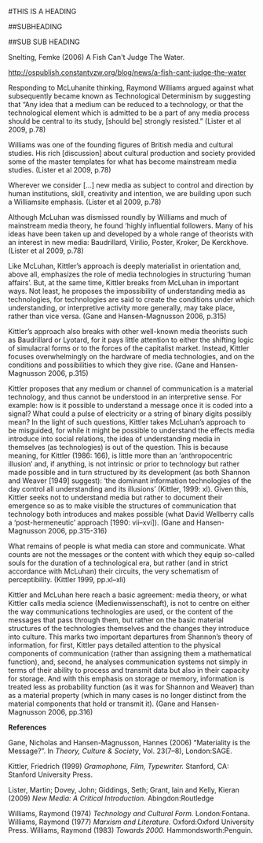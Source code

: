 #THIS IS A HEADING

##SUBHEADING

##SUB SUB HEADING

Snelting, Femke (2006) A Fish Can't Judge The Water.

http://ospublish.constantvzw.org/blog/news/a-fish-cant-judge-the-water

Responding to McLuhanite thinking, Raymond Williams argued against what subsequently became known as Technological Determinism by suggesting that “Any idea that a medium can be reduced to a technology, or that the technological element which is admitted to be a part of any media process should be central to its study, [should be] strongly resisted.”  (Lister et al 2009, p.78)

Williams was one of the founding figures of British media and cultural studies. His rich [discussion] about cultural production and society provided some of the master templates for what has become mainstream media studies. (Lister et al 2009, p.78)

Wherever we consider […] new media as subject to control and direction by human institutions, skill, creativity and intention, we are building upon such a Williamsite emphasis. (Lister et al 2009, p.78)

Although McLuhan was dismissed roundly by Williams and much of mainstream media theory, he found ‘highly  influential  followers.  Many  of  his ideas have been taken up and developed by a whole range of theorists with an interest in new media: Baudrillard, Virilio, Poster, Kroker, De Kerckhove. (Lister et al 2009, p.78)

Like McLuhan, Kittler’s approach is deeply materialist in orientation and, above all, emphasizes the role of media technologies in structuring ‘human affairs’. But, at the same time, Kittler breaks from McLuhan in important ways. Not least, he proposes the impossibility of understanding media as technologies, for technologies are said to create the conditions under which understanding, or interpretive activity more generally, may take place, rather than vice versa. (Gane and Hansen-Magnusson 2006, p.315)

Kittler’s approach also breaks with other well-known media theorists such as Baudrillard or Lyotard, for it pays little attention to either the shifting logic of simulacral forms or to the forces of the capitalist market. Instead, Kittler focuses overwhelmingly on the hardware of media technologies, and on the conditions and possibilities to which they give rise. (Gane and Hansen-Magnusson 2006, p.315)

Kittler proposes that any medium or channel of communication is a material technology, and thus cannot be understood in an interpretive sense. For example: how is it possible to understand a message once it is coded into a signal? What could a pulse of electricity or a string of binary digits possibly mean? In the light of such questions, Kittler takes McLuhan’s approach to be misguided, for while it might be possible to understand the effects media introduce into social relations, the idea of understanding media in themselves (as technologies) is out of the question. This is because meaning, for Kittler (1986: 166), is little more than an ‘anthropocentric illusion’ and, if anything, is not intrinsic or prior to technology but rather made possible and in turn structured by its development (as both Shannon and Weaver [1949] suggest): ‘the dominant information technologies of the day control all understanding and its illusions’ (Kittler, 1999: xl). Given this, Kittler seeks not to understand media but rather to document their emergence so as to make visible the structures of communication that technology both introduces and makes possible (what David Wellberry calls a ‘post-hermeneutic’ approach [1990: vii–xvi]). (Gane and Hansen-Magnusson 2006, pp.315-316)

What remains of people is what media can store and communicate. What counts are not the messages or the content with which they equip so-called souls for the duration of a technological era, but rather (and in strict accordance with McLuhan) their circuits, the very schematism of perceptibility. (Kittler 1999, pp.xl–xli) 

Kittler and McLuhan here reach a basic agreement: media theory, or what Kittler calls media science (Medienwissenschaft), is not to centre on either the way communications technologies are used, or the content of the messages that pass through them, but rather on the basic material structures of the technologies themselves and the changes they introduce into culture. This marks two important departures from Shannon’s theory of information, for first, Kittler pays detailed attention to the physical components of communication (rather than assigning them a mathematical function), and, second, he analyses communication systems not simply in terms of their ability to process and transmit data but also in their capacity for storage. And with this emphasis on storage or memory, information is treated less as probability function (as it was for Shannon and Weaver) than as a material property (which in many cases is no longer distinct from the material components that hold or transmit it). (Gane and Hansen-Magnusson 2006, pp.316)

**References**

Gane, Nicholas and Hansen-Magnusson, Hannes (2006) “Materiality is the Message?”. In *Theory, Culture & Society*, Vol. 23(7–8), London:SAGE. 

Kittler, Friedrich (1999) *Gramophone, Film, Typewriter.* Stanford, CA: Stanford University Press.

Lister, Martin; Dovey, John; Giddings, Seth; Grant, Iain and Kelly, Kieran (2009) *New Media: A Critical Introduction.* Abingdon:Routledge

Williams, Raymond (1974) *Technology and Cultural Form.* London:Fontana.
Williams, Raymond (1977) *Marxism and Literature.* Oxford:Oxford University Press.
Williams, Raymond (1983) *Towards 2000.* Hammondsworth:Penguin.
